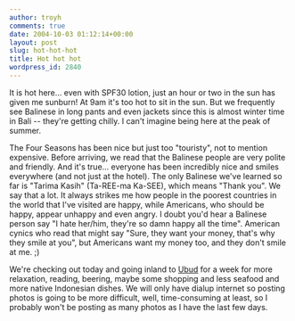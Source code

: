 ```yaml
---
author: troyh
comments: true
date: 2004-10-03 01:12:14+00:00
layout: post
slug: hot-hot-hot
title: Hot hot hot
wordpress_id: 2840
---
```


It is hot here... even with SPF30 lotion, just an hour or two in the sun has given me sunburn! At 9am it's too hot to sit in the sun. But we frequently see Balinese in long pants and even jackets since this is almost winter time in Bali -- they're getting chilly. I can't imagine being here at the peak of summer.

The Four Seasons has been nice but just too "touristy", not to mention expensive. Before arriving, we read that the Balinese people are very polite and friendly. And it's true... everyone has been incredibly nice and smiles everywhere (and not just at the hotel). The only Balinese we've learned so far is "Tarima Kasih" (Ta-REE-ma Ka-SEE), which means "Thank you". We say that a lot. It always strikes me how people in the poorest countries in the world that I've visited are happy, while Americans, who should be happy, appear unhappy and even angry. I doubt you'd hear a Balinese person say "I hate her/him, they're so damn happy all the time". American cynics who read that might say "Sure, they want your money, that's why they smile at you", but Americans want my money too, and they don't smile at me. ;)

We're checking out today and going inland to [Ubud](http://www.indo.com/active/ubud.html) for a week for more relaxation, reading, beering, maybe some shopping and less seafood and more native Indonesian dishes. We will only have dialup internet so posting photos is going to be more difficult, well, time-consuming at least, so I probably won't be posting as many photos as I have the last few days.
